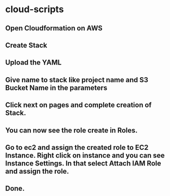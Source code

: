 # cloud-scripts

## Open Cloudformation on AWS
## Create Stack
## Upload the YAML
## Give name to stack like project name and S3 Bucket Name in the parameters
## Click next on pages and complete creation of Stack.
## You can now see the role create in Roles.
## Go to ec2 and assign the created role to EC2 Instance. Right click on instance and you can see Instance Settings. In that select Attach IAM Role and assign the role.
## Done.
